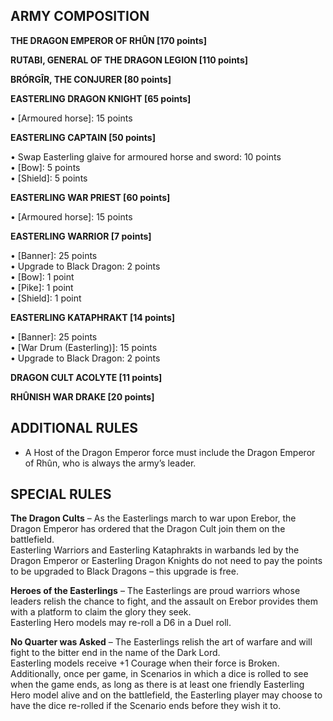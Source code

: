 ﻿## ARMY COMPOSITION

<div class="unitCard" markdown>

**THE DRAGON EMPEROR OF RHÛN [170 points]**

**RUTABI, GENERAL OF THE DRAGON LEGION [110 points]**

**BRÓRGÎR, THE CONJURER [80 points]**

**EASTERLING DRAGON KNIGHT [65 points]**

• [Armoured horse]: 15 points  

**EASTERLING CAPTAIN [50 points]**

• Swap Easterling glaive for armoured horse and sword: 10 points  
• [Bow]: 5 points  
• [Shield]: 5 points  

**EASTERLING WAR PRIEST [60 points]**

• [Armoured horse]: 15 points  

**EASTERLING WARRIOR [7 points]**

• [Banner]: 25 points  
• Upgrade to Black Dragon: 2 points  
• [Bow]: 1 point  
• [Pike]: 1 point  
• [Shield]: 1 point  

**EASTERLING KATAPHRAKT [14 points]**

• [Banner]: 25 points  
• [War Drum (Easterling)]: 15 points  
• Upgrade to Black Dragon: 2 points  

**DRAGON CULT ACOLYTE [11 points]**

**RHÛNISH WAR DRAKE [20 points]**

</div>

## ADDITIONAL RULES

- A Host of the Dragon Emperor force must include the Dragon Emperor of Rhûn, who is always the army’s leader.

## SPECIAL RULES

**The Dragon Cults** – As the Easterlings march to war upon Erebor, the Dragon Emperor has ordered that the Dragon Cult join them on the battlefield.  
Easterling Warriors and Easterling Kataphrakts in warbands led by the Dragon Emperor or Easterling Dragon Knights do not need to pay the points to be upgraded to Black Dragons – this upgrade is free.

**Heroes of the Easterlings** – The Easterlings are proud warriors whose leaders relish the chance to fight, and the assault on Erebor provides them with a platform to claim the glory they seek.  
Easterling Hero models may re-roll a D6 in a Duel roll.

**No Quarter was Asked** – The Easterlings relish the art of warfare and will fight to the bitter end in the name of the Dark Lord.  
Easterling models receive +1 Courage when their force is Broken. Additionally, once per game, in Scenarios in which a dice is rolled to see when the game ends, as long as there is at least one friendly Easterling Hero model alive and on the battlefield, the Easterling player may choose to have the dice re-rolled if the Scenario ends before they wish it to.

